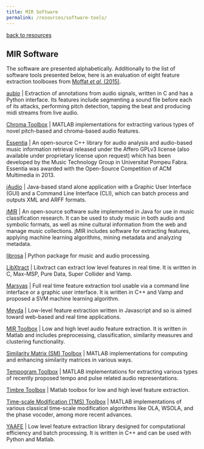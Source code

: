 ```yaml
---
title: MIR Software
permalink: /resources/software-tools/
---
```


[back to resources]({{site.base_url}}/resources)

## MIR Software

The software are presented alphabetically. Additionally to the list of software tools presented below, here is an evaluation of eight feature extraction toolboxes from [Moffat _et al._ (2015)](https://www.researchgate.net/publication/282858086_An_Evaluation_of_Audio_Feature_Extraction_Toolboxes).


[aubio](https://aubio.org/) |
  Extraction of annotations from audio signals, written in C and has a Python interface.
  Its features include segmenting a sound file before each of its attacks, performing
  pitch detection, tapping the beat and producing midi streams from live audio.

[Chroma Toolbox](http://resources.mpi-inf.mpg.de/MIR/chromatoolbox/) |
  MATLAB implementations for extracting various types of
  novel pitch-based and chroma-based audio features.

[Essentia](http://essentia.upf.edu/) |
  An open-source C++ library for audio analysis and audio-based
  music information retrieval released under the Affero GPLv3 license
  (also available under proprietary license upon request) which has been
  developed by the Music Technology Group in Universitat Pompeu Fabra.
  Essentia was awarded with the Open-Source Competition of ACM Multimedia in 2013.

[jAudio](http://jaudio.sourceforge.net/) |
  Java-based stand alone application with a Graphic User Interface (GUI) and a
  Command Line Interface (CLI), which can batch process and outputs XML and ARFF formats.

[jMIR](http://jmir.sourceforge.net) |
  An open-source software suite implemented in Java for use in
  music classification research. It can be used to study music in both audio
  and symbolic formats, as well as mine cultural information from the web
  and manage music collections. jMIR includes software for extracting features,
  applying machine learning algorithms, mining metadata and analyzing metadata.

[librosa](https://github.com/librosa/librosa/) |
  Python package for music and audio processing.

[LibXtract](http://jamiebullock.github.io/LibXtract/documentation/) |
  Libxtract can extract low level features in real time. It is written in C,
  Max-MSP, Pure Data, Super Collider and Vamp.

[Marsyas](http://marsyas.info/) |
  Full real time feature extraction tool usable via a command line interface or a
  graphic user interface. It is written in C++ and Vamp and proposed a SVM machine
  learning algorithm.

[Meyda](https://meyda.surge.sh/) |
  Low-level feature extraction written in Javascript and so is aimed toward web-based
  and real time applications.

[MIR Toolbox](https://www.jyu.fi/hytk/fi/laitokset/mutku/en/research/materials/mirtoolbox) |
  Low and high level audio feature extraction. It is written in Matlab and includes
  preprocessing, classification, similarity measures and clustering functionality.

[Similarity Matrix (SM) Toolbox](http://www.audiolabs-erlangen.de/resources/MIR/SMtoolbox/) |
  MATLAB implementations for computing and enhancing similarity matrices in various ways.

[Tempogram Toolbox](http://resources.mpi-inf.mpg.de/MIR/tempogramtoolbox/) |
  MATLAB implementations for extracting various types of recently proposed tempo
  and pulse related audio representations.

[Timbre Toolbox](https://sourceforge.net/projects/matimbre/) |
  Matlab toolbox for low and high level feature extraction.

[Time-scale Modification (TMS) Toolbox](http://www.audiolabs-erlangen.de/resources/MIR/TSMtoolbox/) |
  MATLAB implementations of various classical time-scale modification algorithms
  like OLA, WSOLA, and the phase vocoder, among more recent advances.

[YAAFE](http://yaafe.github.io/Yaafe/) |
  Low level feature extraction library designed for computational efficiency
  and batch processing. It is written in C++ and can be used with Python and Matlab.
